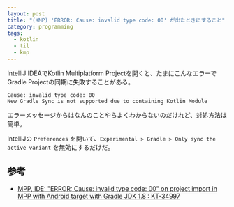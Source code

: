 ```yaml
---
layout: post
title: "(KMP) 'ERROR: Cause: invalid type code: 00' が出たときにすること"
category: programming
tags:
  - kotlin
  - til
  - kmp
---
```


IntelliJ IDEAでKotlin Multiplatform Projectを開くと、たまにこんなエラーでGradle Projectの同期に失敗することがある。

```
Cause: invalid type code: 00
New Gradle Sync is not supported due to containing Kotlin Module
```

エラーメッセージからはなんのことやらよくわからないのだけれど、対処方法は簡単。

IntelliJの `Preferences` を開いて、`Experimental > Gradle > Only sync the active variant` を無効にするだけだ。

## 参考
- [MPP, IDE: "ERROR: Cause: invalid type code: 00" on project import in MPP with Android target with Gradle JDK 1.8 : KT-34997](https://youtrack.jetbrains.com/issue/KT-34997)
